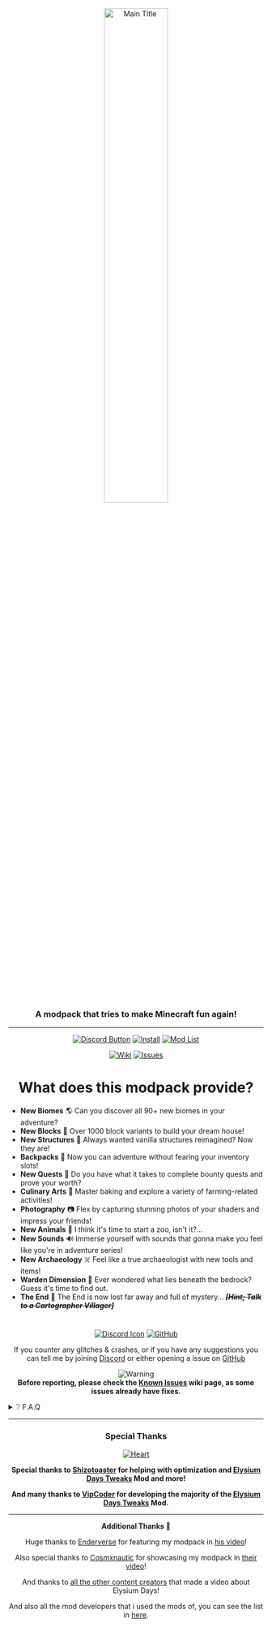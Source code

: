 <div align="center">
<a href="https://modrinth.com/modpack/elysium-days"><img src="https://github.com/Fyoncle/Elysium-Days/assets/63975256/7a400f7f-bf6c-42ab-85b0-cad7d3813225" alt="Main Title" style="width:50%; height:auto;"></a>

### A modpack that tries to make Minecraft fun again!
***
<a href="https://discord.gg/WFpDr7zY8Z" rel="noopener nofollow ugc"><img src="https://wsrv.nl/?url=https://i.ibb.co/gj8RFc6/discordbuttonnn.png" alt="Discord Button"></a>
<a href="https://modrinth.com/modpack/elysium-days" rel="noopener nofollow ugc"><img src="https://wsrv.nl/?url=https://i.ibb.co/KGSHnKV/Install.png" alt="Install"></a>
<a href="https://github.com/Fyoncle/Elysium-Days/blob/main/MOD-LIST.md" rel="noopener nofollow ugc"><img src="https://wsrv.nl/?url=https://i.ibb.co/g4DCJsC/Mod-List.png" alt="Mod List"></a>

<a href="https://github.com/Fyoncle/Elysium-Days/wiki" rel="noopener nofollow ugc"><img src="https://wsrv.nl/?url=https://i.ibb.co/RjsCcMW/Wiki.png" alt="Wiki"></a>
<a href="https://github.com/Fyoncle/Elysium-Days/issues" rel="noopener nofollow ugc"><img src="https://wsrv.nl/?url=https://i.ibb.co/TH3BYDN/Issues.png" alt="Issues"></a>

# What does this modpack provide?
</div>

- **New Biomes** 🌎 Can you discover all 90+ new biomes in your adventure?
- **New Blocks** 🧊 Over 1000 block variants to build your dream house!
- **New Structures** 🏰 Always wanted vanilla structures reimagined? Now they are!
- **Backpacks** 🎒 Now you can adventure without fearing your inventory slots!
- **New Quests** 🎯 Do you have what it takes to complete bounty quests and prove your worth?
- **Culinary Arts** 🍞 Master baking and explore a variety of farming-related activities!
- **Photography** 📷 Flex by capturing stunning photos of your shaders and impress your friends!
- **New Animals** 🐻 I think it's time to start a zoo, isn't it?...
- **New Sounds** 🔊 Immerse yourself with sounds that gonna make you feel like you're in  adventure series!
- **New Archaeology** ☠️ Feel like a true archaeologist with new tools and items!
- **Warden Dimension** 🌌 Ever wondered what lies beneath the bedrock? Guess it's time to find out.
- **The End** 🔮 The End is now lost far away and full of mystery... _~~**[Hint; Talk to a Cartographer Villager]**~~_
#
<div align="center">
<a href="https://discord.gg/WFpDr7zY8Z" rel="noopener nofollow ugc">
<img src="https://wsrv.nl/?url=https://i.ibb.co/V9DmRdC/discordicon.png" alt="Discord Icon"></a>
<a href="https://github.com/Fyoncle/Elysium-Days/issues" rel="noopener nofollow ugc">
<img src="https://wsrv.nl/?url=https://i.ibb.co/N9s5hz1/github.png" alt="GitHub"></a>

If you counter any glitches & crashes, or if you have any suggestions you can tell me by joining [Discord](https://discord.gg/WFpDr7zY8Z) or either opening a issue on [GitHub](https://github.com/Fyoncle/Elysium-Days/issues)

![Warning](https://raw.githubusercontent.com/Mqxx/GitHub-Markdown/refs/heads/main/blockquotes/badge/dark-theme/warning.svg)  
**Before reporting, please check the [Known Issues](https://github.com/Fyoncle/Elysium-Days/wiki/Known-Issues-&-Fixes) wiki page, as some issues already have fixes.**

</div>
<details>
<summary>❔ F.A.Q</summary>

- **Q: Where can I find Elysium Days on CurseForge?**  
  - **A:** Elysium Days will **never** be hosted on CurseForge due to various dramas and other reasons.  
#
- **Q: Will Elysium Days be backported to versions below 1.20.1?**  
  - **A:** No, Elysium Days is planned only for 1.20.1 and later versions.  
#
- **Q: Where can I find the server files for Elysium Days?**  
  - **A:** There are no specific files for servers. However, you can learn how to get the ZIP version of the modpack from the [Elysium Days Wiki](https://github.com/Fyoncle/Elysium-Days/wiki/Known-Issues-&-Fixes).  

</details>
<div align="center">
  
***
  
### Special Thanks  
<div align="center"><a href="https://modrinth.com/user/shizotoaster" rel="noopener nofollow ugc"><img src="https://wsrv.nl/?url=https://i.ibb.co/fdYNX3K/Heart.png" alt="Heart"></a>

**Special thanks to [Shizotoaster](https://github.com/shizotoaster) for helping with optimization and [Elysium Days Tweaks](https://modrinth.com/mod/elysium-days-tweaks) Mod and more!**

**And many thanks to [VipCoder](https://github.com/VipCoder8) for developing the majority of the [Elysium Days Tweaks](https://modrinth.com/mod/elysium-days-tweaks) Mod.**
***
**Additional Thanks 🎥**

Huge thanks to [Enderverse](https://www.youtube.com/@EnderVerseMC) for featuring my modpack in [his video](https://youtu.be/ar6Wi7GKLQI?t=191)!

Also special thanks to [Cosmxnautic](https://www.youtube.com/@Cosmxnautic) for showcasing my modpack in [their video](https://youtu.be/fXCCJi5-Vus?t=16)!

And thanks to [all the other content creators](https://github.com/Fyoncle/Elysium-Days/blob/main/CONTENTCREATORS.md) that made a video about Elysium Days!

And also all the mod developers that i used the mods of, you can see the list in [here](https://github.com/Fyoncle/Elysium-Days/blob/main/MOD-LIST.md).
</div>
